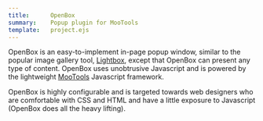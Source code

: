 ```yaml
---
title:      OpenBox
summary:    Popup plugin for MooTools
template:   project.ejs
---
```

OpenBox is an easy-to-implement in-page popup window, similar to the
popular image gallery tool,
[Lightbox](http://www.lokeshdhakar.com/projects/lightbox2/), except that
OpenBox can present any type of content. OpenBox uses unobtrusive
Javascript and is powered by the lightweight
[MooTools](http://mootools.net/) Javascript framework.

OpenBox is highly configurable and is targeted towards web designers who
are comfortable with CSS and HTML and have a little exposure to
Javascript (OpenBox does all the heavy lifting).
